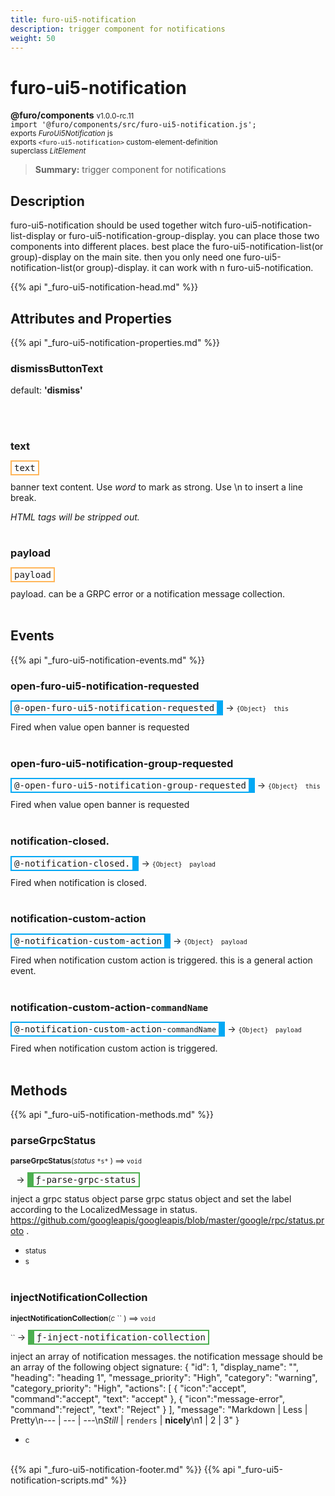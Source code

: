 ```yaml
---
title: furo-ui5-notification
description: trigger component for notifications
weight: 50
---
```


# furo-ui5-notification
**@furo/components** <small>v1.0.0-rc.11</small>
<br>`import '@furo/components/src/furo-ui5-notification.js';`<small>
<br>exports *FuroUi5Notification* js
<br>exports `<furo-ui5-notification>` custom-element-definition
<br>superclass *LitElement*</small>

> **Summary:** trigger component for notifications

## Description

furo-ui5-notification should be used together witch furo-ui5-notification-list-display or furo-ui5-notification-group-display. you can place those two components into different places.
best place the furo-ui5-notification-list(or group)-display on the main site. then you only need one furo-ui5-notification-list(or group)-display. it can work with n furo-ui5-notification.

{{% api "_furo-ui5-notification-head.md" %}}

## Attributes and Properties
{{% api "_furo-ui5-notification-properties.md" %}}









### **dismissButtonText**
default: **&#39;dismiss&#39;**</small>


<br><br>

### **text**

<span  style="border-width:2px; border-style: solid;border-color:  rgb(255, 182, 91);font-family:monospace; padding:2px 4px;">text</span>
</small>

banner text content. Use *word* to mark as strong. Use \n to insert a line break.

*HTML tags will be stripped out.*
<br><br>

### **payload**

<span  style="border-width:2px; border-style: solid;border-color:  rgb(255, 182, 91);font-family:monospace; padding:2px 4px;">payload</span>
</small>

payload. can be a GRPC error or a notification message collection.
<br><br>

## Events
{{% api "_furo-ui5-notification-events.md" %}}

### **open-furo-ui5-notification-requested**
<span  style="border-width:2px 10px 2px 2px; border-style: solid;border-color:  rgb(2, 168, 244);font-family:monospace; padding:2px 4px;">@-open-furo-ui5-notification-requested</span>
→ <small>`{Object}  this`</small>

 Fired when value open banner is requested
<br><br>
### **open-furo-ui5-notification-group-requested**
<span  style="border-width:2px 10px 2px 2px; border-style: solid;border-color:  rgb(2, 168, 244);font-family:monospace; padding:2px 4px;">@-open-furo-ui5-notification-group-requested</span>
→ <small>`{Object}  this`</small>

 Fired when value open banner is requested
<br><br>
### **notification-closed.**
<span  style="border-width:2px 10px 2px 2px; border-style: solid;border-color:  rgb(2, 168, 244);font-family:monospace; padding:2px 4px;">@-notification-closed.</span>
→ <small>`{Object}  payload`</small>

 Fired when notification is closed.
<br><br>
### **notification-custom-action**
<span  style="border-width:2px 10px 2px 2px; border-style: solid;border-color:  rgb(2, 168, 244);font-family:monospace; padding:2px 4px;">@-notification-custom-action</span>
→ <small>`{Object}  payload`</small>

 Fired when notification custom action is triggered. this is a general action event.
<br><br>
### **notification-custom-action-`commandName`**
<span  style="border-width:2px 10px 2px 2px; border-style: solid;border-color:  rgb(2, 168, 244);font-family:monospace; padding:2px 4px;">@-notification-custom-action-`commandName`</span>
→ <small>`{Object}  payload`</small>

 Fired when notification custom action is triggered.
<br><br>

## Methods
{{% api "_furo-ui5-notification-methods.md" %}}






### **parseGrpcStatus**
<small>**parseGrpcStatus**(*status* `` *s* `` ) ⟹ `void`</small>

<small>`` `` </small> →
<span  style="border-width:2px 2px 2px 10px; border-style: solid;border-color:  rgb(76, 175, 80);font-family:monospace; padding:2px 4px;">ƒ-parse-grpc-status</span>

inject a grpc status object
parse grpc status object and set the label according to the LocalizedMessage in status.
https://github.com/googleapis/googleapis/blob/master/google/rpc/status.proto .

- <small>status </small>
- <small>s </small>
<br><br>

### **injectNotificationCollection**
<small>**injectNotificationCollection**(*c* `` ) ⟹ `void`</small>

<small>`` </small> →
<span  style="border-width:2px 2px 2px 10px; border-style: solid;border-color:  rgb(76, 175, 80);font-family:monospace; padding:2px 4px;">ƒ-inject-notification-collection</span>

inject an array of notification messages.
the notification message should be an array of the following object signature:
{
 "id": 1,
 "display_name": "",
 "heading": "heading 1",
 "message_priority": "High",
 "category": "warning",
 "category_priority": "High",
 "actions": [
   {
     "icon":"accept",
     "command":"accept",
     "text": "accept"
   },
   {
     "icon":"message-error",
     "command":"reject",
     "text": "Reject"
   }
 ],
 "message": "Markdown | Less | Pretty\n--- | --- | ---\n*Still* | `renders` | **nicely**\n1 | 2 | 3"
}

- <small>c </small>
<br><br>








{{% api "_furo-ui5-notification-footer.md" %}}
{{% api "_furo-ui5-notification-scripts.md" %}}
